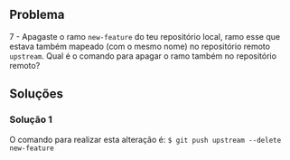 ## Problema

7 - Apagaste o ramo `new-feature` do teu repositório local, ramo esse que
estava também mapeado (com o mesmo nome) no repositório remoto `upstream`. Qual
é o comando para apagar o ramo também no repositório remoto?

## Soluções

### Solução 1

O comando para realizar esta alteração é:
`$ git push upstream --delete new-feature`
